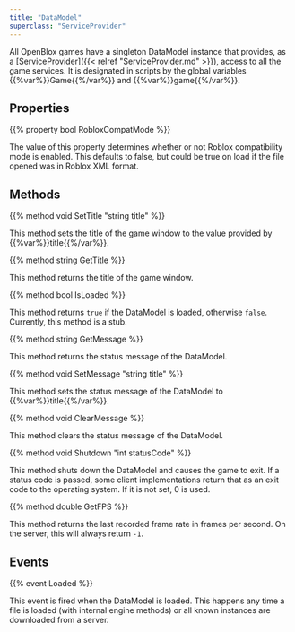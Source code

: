```yaml
---
title: "DataModel"
superclass: "ServiceProvider"
---
```


All OpenBlox games have a singleton DataModel instance that provides, as a [ServiceProvider]({{< relref "ServiceProvider.md" >}}), access to all the game services. It is designated in scripts by the global variables {{%var%}}Game{{%/var%}} and {{%var%}}game{{%/var%}}.

## Properties

{{% property bool RobloxCompatMode %}}

The value of this property determines whether or not Roblox compatibility mode is enabled. This defaults to false, but could be true on load if the file opened was in Roblox XML format.

## Methods

{{% method void SetTitle "string title" %}}

This method sets the title of the game window to the value provided by {{%var%}}title{{%/var%}}.

{{% method string GetTitle %}}

This method returns the title of the game window.

{{% method bool IsLoaded %}}

This method returns `true` if the DataModel is loaded, otherwise `false`. Currently, this method is a stub.

{{% method string GetMessage %}}

This method returns the status message of the DataModel.

{{% method void SetMessage "string title" %}}

This method sets the status message of the DataModel to {{%var%}}title{{%/var%}}.

{{% method void ClearMessage %}}

This method clears the status message of the DataModel.

{{% method void Shutdown "int statusCode" %}}

This method shuts down the DataModel and causes the game to exit. If a status code is passed, some client implementations return that as an exit code to the operating system. If it is not set, 0 is used.

{{% method double GetFPS %}}

This method returns the last recorded frame rate in frames per second. On the server, this will always return `-1`.

## Events

{{% event Loaded %}}

This event is fired when the DataModel is loaded. This happens any time a file is loaded (with internal engine methods) or all known instances are downloaded from a server.
